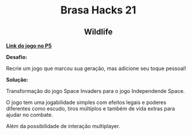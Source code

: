 <h1 align="center">
    Brasa Hacks 21
</h1>

<h2 align="center">
    Wildlife
</h2>

<p>
    <a href="https://editor.p5js.org/fabricio.r.passos/sketches/PDCvAm03P" target="_blank"><b>Link do jogo no P5</b></a>
</p>

<div>
    <p>
        <strong>
            Desafio:
        </strong>
    </p>

   <p>
        Recrie um jogo que marcou sua geração, mas adicione seu toque pessoal!
   </p>

   <p>
        <strong>
            Solução:
        </strong>
   </p>

   <p>
       Transformação do jogo Space Invaders para o jogo Independende Space. 
   </p>

   <p>
        O jogo tem uma jogabilidade simples com efeitos legais e poderes diferentes como escudo, tiros múltiplos e também de vida extras para ajudar no combate.
   </p>

   <p>
        Além da possibilidade de interação multiplayer.
   </p>
</div>
